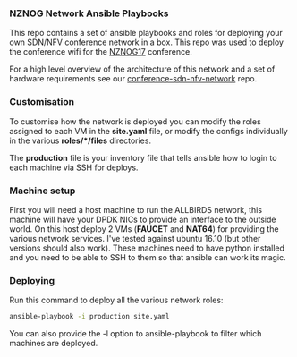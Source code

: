 ### NZNOG Network Ansible Playbooks

This repo contains a set of ansible playbooks and roles for deploying your own
SDN/NFV conference network in a box. This repo was used to deploy the conference
wifi for the [NZNOG17](http://www.nznog.org/) conference.

For a high level overview of the architecture of this network and a set of
hardware requirements see our [conference-sdn-nfv-network](https://github.com/wandsdn/conference-sdn-nfv-network) repo.

### Customisation

To customise how the network is deployed you can modify the roles assigned to
each VM in the **site.yaml** file, or modify the configs individually in the various
**roles/\*/files** directories.

The **production** file is your inventory file that tells ansible how to login
to each machine via SSH for deploys.


### Machine setup

First you will need a host machine to run the ALLBIRDS network, this machine
will have your DPDK NICs to provide an interface to the outside world. On this
host deploy 2 VMs (**FAUCET** and **NAT64**) for providing the various network
services. I've tested against ubuntu 16.10 (but other versions should also work).
These machines need to have python installed and you need to be able to SSH to
them so that ansible can work its magic.

### Deploying

Run this command to deploy all the various network roles:

```bash
ansible-playbook -i production site.yaml
```

You can also provide the -l option to ansible-playbook to filter which machines
are deployed.

